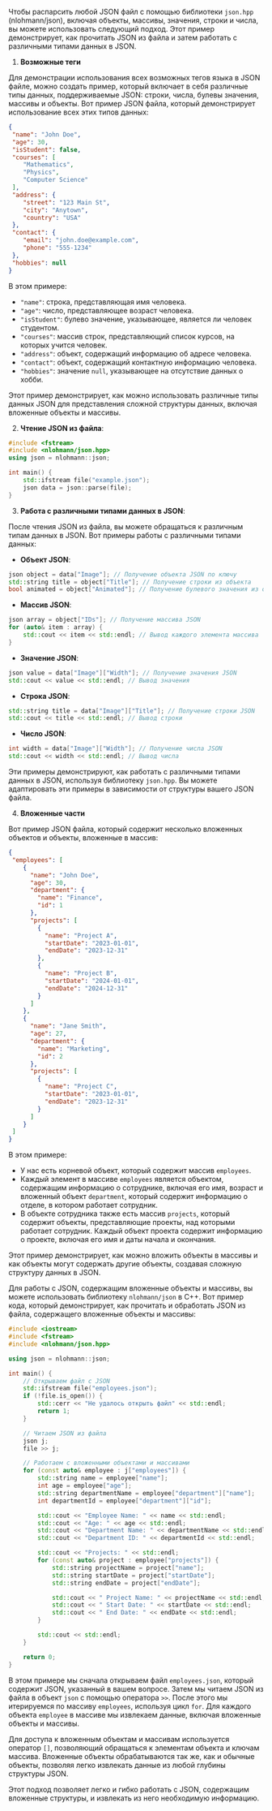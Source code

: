 Чтобы распарсить любой JSON файл с помощью библиотеки `json.hpp` (nlohmann/json), включая объекты, массивы, значения, строки и числа, вы можете использовать следующий подход. Этот пример демонстрирует, как прочитать JSON из файла и затем работать с различными типами данных в JSON.

1. **Возможные теги**

Для демонстрации использования всех возможных тегов языка в JSON файле, можно создать пример, который включает в себя различные типы данных, поддерживаемые JSON: строки, числа, булевы значения, массивы и объекты. Вот пример JSON файла, который демонстрирует использование всех этих типов данных:

```json
{
 "name": "John Doe",
 "age": 30,
 "isStudent": false,
 "courses": [
    "Mathematics",
    "Physics",
    "Computer Science"
 ],
 "address": {
    "street": "123 Main St",
    "city": "Anytown",
    "country": "USA"
 },
 "contact": {
    "email": "john.doe@example.com",
    "phone": "555-1234"
 },
 "hobbies": null
}
```

В этом примере:

- `"name"`: строка, представляющая имя человека.
- `"age"`: число, представляющее возраст человека.
- `"isStudent"`: булево значение, указывающее, является ли человек студентом.
- `"courses"`: массив строк, представляющий список курсов, на которых учится человек.
- `"address"`: объект, содержащий информацию об адресе человека.
- `"contact"`: объект, содержащий контактную информацию человека.
- `"hobbies"`: значение `null`, указывающее на отсутствие данных о хобби.

Этот пример демонстрирует, как можно использовать различные типы данных JSON для представления сложной структуры данных, включая вложенные объекты и массивы.

2. **Чтение JSON из файла**:

```cpp
#include <fstream>
#include <nlohmann/json.hpp>
using json = nlohmann::json;

int main() {
    std::ifstream file("example.json");
    json data = json::parse(file);
}
```

3. **Работа с различными типами данных в JSON**:

После чтения JSON из файла, вы можете обращаться к различным типам данных в JSON. Вот примеры работы с различными типами данных:

- **Объект JSON**:

```cpp
json object = data["Image"]; // Получение объекта JSON по ключу
std::string title = object["Title"]; // Получение строки из объекта
bool animated = object["Animated"]; // Получение булевого значения из объекта
```

- **Массив JSON**:

```cpp
json array = object["IDs"]; // Получение массива JSON
for (auto& item : array) {
    std::cout << item << std::endl; // Вывод каждого элемента массива
}
```

- **Значение JSON**:

```cpp
json value = data["Image"]["Width"]; // Получение значения JSON
std::cout << value << std::endl; // Вывод значения
```

- **Строка JSON**:

```cpp
std::string title = data["Image"]["Title"]; // Получение строки JSON
std::cout << title << std::endl; // Вывод строки
```

- **Число JSON**:

```cpp
int width = data["Image"]["Width"]; // Получение числа JSON
std::cout << width << std::endl; // Вывод числа
```

Эти примеры демонстрируют, как работать с различными типами данных в JSON, используя библиотеку `json.hpp`. Вы можете адаптировать эти примеры в зависимости от структуры вашего JSON файла.

4. **Вложенные части**

Вот пример JSON файла, который содержит несколько вложенных объектов и объекты, вложенные в массив:

```json
{
 "employees": [
    {
      "name": "John Doe",
      "age": 30,
      "department": {
        "name": "Finance",
        "id": 1
      },
      "projects": [
        {
          "name": "Project A",
          "startDate": "2023-01-01",
          "endDate": "2023-12-31"
        },
        {
          "name": "Project B",
          "startDate": "2024-01-01",
          "endDate": "2024-12-31"
        }
      ]
    },
    {
      "name": "Jane Smith",
      "age": 27,
      "department": {
        "name": "Marketing",
        "id": 2
      },
      "projects": [
        {
          "name": "Project C",
          "startDate": "2023-01-01",
          "endDate": "2023-12-31"
        }
      ]
    }
 ]
}
```

В этом примере:
- У нас есть корневой объект, который содержит массив `employees`.
- Каждый элемент в массиве `employees` является объектом, содержащим информацию о сотруднике, включая его имя, возраст и вложенный объект `department`, который содержит информацию о отделе, в котором работает сотрудник.
- В объекте сотрудника также есть массив `projects`, который содержит объекты, представляющие проекты, над которыми работает сотрудник. Каждый объект проекта содержит информацию о проекте, включая его имя и даты начала и окончания.

Этот пример демонстрирует, как можно вложить объекты в массивы и как объекты могут содержать другие объекты, создавая сложную структуру данных в JSON.

Для работы с JSON, содержащим вложенные объекты и массивы, вы можете использовать библиотеку `nlohmann/json` в C++. Вот пример кода, который демонстрирует, как прочитать и обработать JSON из файла, содержащего вложенные объекты и массивы:

```cpp
#include <iostream>
#include <fstream>
#include <nlohmann/json.hpp>

using json = nlohmann::json;

int main() {
    // Открываем файл с JSON
    std::ifstream file("employees.json");
    if (!file.is_open()) {
        std::cerr << "Не удалось открыть файл" << std::endl;
        return 1;
    }

    // Читаем JSON из файла
    json j;
    file >> j;

    // Работаем с вложенными объектами и массивами
    for (const auto& employee : j["employees"]) {
        std::string name = employee["name"];
        int age = employee["age"];
        std::string departmentName = employee["department"]["name"];
        int departmentId = employee["department"]["id"];

        std::cout << "Employee Name: " << name << std::endl;
        std::cout << "Age: " << age << std::endl;
        std::cout << "Department Name: " << departmentName << std::endl;
        std::cout << "Department ID: " << departmentId << std::endl;

        std::cout << "Projects: " << std::endl;
        for (const auto& project : employee["projects"]) {
            std::string projectName = project["name"];
            std::string startDate = project["startDate"];
            std::string endDate = project["endDate"];

            std::cout << " Project Name: " << projectName << std::endl;
            std::cout << " Start Date: " << startDate << std::endl;
            std::cout << " End Date: " << endDate << std::endl;
        }

        std::cout << std::endl;
    }

    return 0;
}
```

В этом примере мы сначала открываем файл `employees.json`, который содержит JSON, указанный в вашем вопросе. Затем мы читаем JSON из файла в объект `json` с помощью оператора `>>`. После этого мы итерируемся по массиву `employees`, используя цикл `for`. Для каждого объекта `employee` в массиве мы извлекаем данные, включая вложенные объекты и массивы.

Для доступа к вложенным объектам и массивам используется оператор `[]`, позволяющий обращаться к элементам объекта и ключам массива. Вложенные объекты обрабатываются так же, как и обычные объекты, позволяя легко извлекать данные из любой глубины структуры JSON.

Этот подход позволяет легко и гибко работать с JSON, содержащим вложенные структуры, и извлекать из него необходимую информацию.